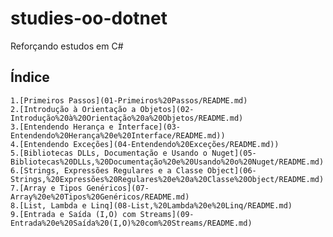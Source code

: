 # studies-oo-dotnet

Reforçando estudos em C#

## Índice

    1.[Primeiros Passos](01-Primeiros%20Passos/README.md)
    2.[Introdução à Orientação a Objetos](02-Introdução%20à%20Orientação%20a%20Objetos/README.md)
    3.[Entendendo Herança e Interface](03-Entendendo%20Herança%20e%20Interface/README.md))
    4.[Entendendo Exceções](04-Entendendo%20Exceções/README.md))
    5.[Bibliotecas DLLs, Documentação e Usando o Nuget](05-Bibliotecas%20DLLs,%20Documentação%20e%20Usando%20o%20Nuget/README.md)
    6.[Strings, Expressões Regulares e a Classe Object](06-Strings,%20Expressões%20Regulares%20e%20a%20Classe%20Object/README.md)
    7.[Array e Tipos Genéricos](07-Array%20e%20Tipos%20Genéricos/README.md)
    8.[List, Lambda e Linq](08-List,%20Lambda%20e%20Linq/README.md)
    9.[Entrada e Saída (I,O) com Streams](09-Entrada%20e%20Saída%20(I,O)%20com%20Streams/README.md)

